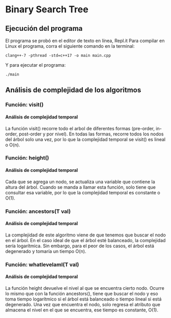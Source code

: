 # Binary Search Tree


## Ejecución del programa
El programa se probó en el editor de texto en línea, Repl.it
Para compilar en Linux el programa, corra el siguiente comando en la terminal:
~~~
clang++-7 -pthread -std=c++17 -o main main.cpp
~~~
Y para ejecutar el programa:
~~~
./main
~~~

## Análisis de complejidad de los algoritmos
### Función: visit()
#### Análisis de complejidad temporal
La función visit() recorre todo el arbol de diferentes formas (pre-order, in-order, post-order y por nivel). En todas las formas, recorre todos los nodos del árbol solo una vez, por lo que la complejidad temporal se visit() es lineal o O(n).

### Función: height()
#### Análisis de complejidad temporal
Cada que se agrega un nodo, se actualiza una variable que contiene la altura del árbol. Cuando se manda a llamar esta función, solo tiene que consultar esa variable, por lo que la complejidad temporal es constante o O(1). 

### Función: ancestors(T val)
#### Análisis de complejidad temporal
La complejidad de este algoritmo viene de que tenemos que buscar el nodo en el árbol. En el caso ideal de que el árbol esté balanceado, la complejidad sería logarítmica. Sin embargo, para el peor de los casos, el árbol está degenerado y tomaría un tiempo O(n). 

### Función: whatlevelamI(T val)
#### Análisis de complejidad temporal
La función height devuelve el nivel al que se encuentra cierto nodo. Ocurre lo mismo que con la función ancestors(), tiene que buscar el nodo y eso toma tiempo logarítmico si el árbol está balanceado o tiempo lineal si está degenerado. Una vez que encuentra el nodo, solo regresa el atributo que almacena el nivel en el que se encuentra, ese tiempo es constante, O(1).